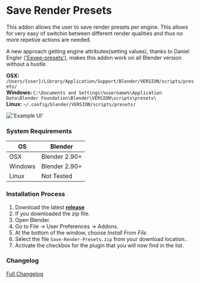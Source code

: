 # Save Render Presets

This addon allows the user to save render presets per engine. This allows for very easy of switchin between different render qualities and thus no more repetive actions are needed.

A new approach getting engine attributes(setting values), thanks to Daniel Engler (['Eevee-presets'](https://github.com/danielenger/Eevee-Presets/)), makes this addon work on all Blender version without a hustle.


<b>OSX: </b>```/Users/{user}/Library/Application/Support/Blender/VERSION/scripts/presets/``` <br>
<b>Windows: </b>```C:\Documents and Settings\%username%\Application Data\Blender Foundation\Blender\VERSION\scripts\presets\``` <br>
<b>Linux: </b>```~/.config/blender/VERSION/scripts/presets/``` <br>

!['Example UI'](https://raw.githubusercontent.com/wiki/schroef/Save-Render-Presets/images/save-render-presets-v002.png?14102021)


### System Requirements

| **OS** | **Blender** |
| ------------- | ------------- |
| OSX | Blender 2.90+ |
| Windows | Blender 2.90+ |
| Linux | Not Tested |


### Installation Process

1. Download the latest <b>[release](https://github.com/schroef/Save-Render-Presets/releases/)</b>
2. If you downloaded the zip file.
3. Open Blender.
4. Go to File -> User Preferences -> Addons.
5. At the bottom of the window, choose *Install From File*.
6. Select the file `Save-Render-Presets.zip` from your download location..
7. Activate the checkbox for the plugin that you will now find in the list.


### Changelog
[Full Changelog](CHANGELOG.md)

<!--
- Fill in data
 -
 -
-->

